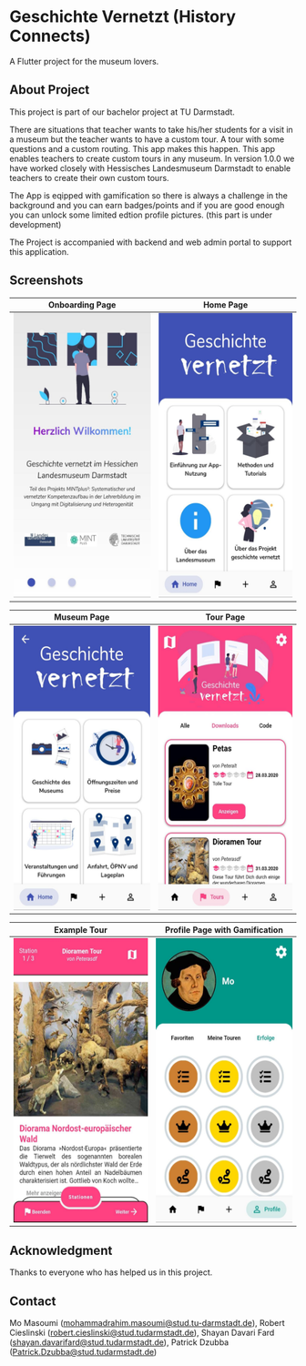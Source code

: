 # Geschichte Vernetzt (History Connects)

A Flutter project for the museum lovers.

## About Project

This project is part of our bachelor project at TU Darmstadt.

There are situations that teacher wants to take his/her students for a visit in a museum but the teacher wants to have a custom tour. A tour with some questions and a custom routing. This app makes this happen. This app enables teachers to create custom tours in any museum. In version 1.0.0 we have worked closely with Hessisches Landesmuseum Darmstadt to enable teachers to create their own custom tours.

The App is eqipped with gamification so there is always a challenge in the background and you can earn badges/points and if you are good enough you can unlock some limited edtion profile pictures. (this part is under development)

The Project is accompanied with backend and web admin portal to support this application.

## Screenshots

| Onboarding Page                                       | Home Page                                           |
| ----------------------------------------------------- | --------------------------------------------------- |
| <img src="/Screenshots/Onboarding.jpeg" height="500"> | <img src="Screenshots/Home_Page.jpeg" height="500"> |

| Museum Page                                           | Tour Page                                            |
| ----------------------------------------------------- | ---------------------------------------------------- |
| <img src="Screenshots/Museum_page.jpeg" height="500"> | <img src="Screenshots/Tours_Page.jpeg" height="500"> |

| Example Tour                                            | Profile Page with Gamification                                      |
| ------------------------------------------------------- | ------------------------------------------------------------------- |
| <img src="Screenshots/Dioramen_Tour.jpeg" height="500"> | <img src="Screenshots/Profile_Page_Gamification.jpeg" height="500"> |

## Acknowledgment

Thanks to everyone who has helped us in this project.

## Contact

Mo Masoumi (mohammadrahim.masoumi@stud.tu-darmstadt.de), Robert Cieslinski (robert.cieslinski@stud.tudarmstadt.de), Shayan Davari Fard (shayan.davarifard@stud.tudarmstadt.de), Patrick Dzubba (Patrick.Dzubba@stud.tudarmstadt.de)
